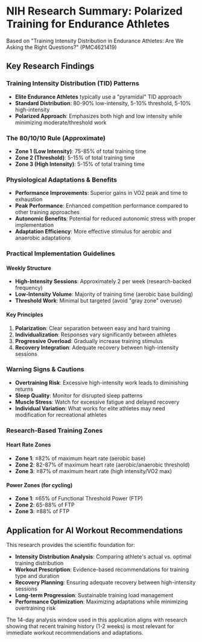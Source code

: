 # NIH Research Summary: Polarized Training for Endurance Athletes

Based on "Training Intensity Distribution in Endurance Athletes: Are We Asking the Right Questions?" (PMC4621419)

## Key Research Findings

### Training Intensity Distribution (TID) Patterns
- **Elite Endurance Athletes** typically use a "pyramidal" TID approach
- **Standard Distribution**: 80-90% low-intensity, 5-10% threshold, 5-10% high-intensity
- **Polarized Approach**: Emphasizes both high and low intensity while minimizing moderate/threshold work

### The 80/10/10 Rule (Approximate)
- **Zone 1 (Low Intensity)**: 75-85% of total training time
- **Zone 2 (Threshold)**: 5-15% of total training time  
- **Zone 3 (High Intensity)**: 5-15% of total training time

### Physiological Adaptations & Benefits
- **Performance Improvements**: Superior gains in VO2 peak and time to exhaustion
- **Peak Performance**: Enhanced competition performance compared to other training approaches
- **Autonomic Benefits**: Potential for reduced autonomic stress with proper implementation
- **Adaptation Efficiency**: More effective stimulus for aerobic and anaerobic adaptations

### Practical Implementation Guidelines

#### Weekly Structure
- **High-Intensity Sessions**: Approximately 2 per week (research-backed frequency)
- **Low-Intensity Volume**: Majority of training time (aerobic base building)
- **Threshold Work**: Minimal but targeted (avoid "gray zone" overuse)

#### Key Principles
1. **Polarization**: Clear separation between easy and hard training
2. **Individualization**: Responses vary significantly between athletes
3. **Progressive Overload**: Gradually increase training stimulus
4. **Recovery Integration**: Adequate recovery between high-intensity sessions

### Warning Signs & Cautions
- **Overtraining Risk**: Excessive high-intensity work leads to diminishing returns
- **Sleep Quality**: Monitor for disrupted sleep patterns
- **Muscle Stress**: Watch for excessive fatigue and delayed recovery
- **Individual Variation**: What works for elite athletes may need modification for recreational athletes

### Research-Based Training Zones

#### Heart Rate Zones
- **Zone 1**: ≤82% of maximum heart rate (aerobic base)
- **Zone 2**: 82-87% of maximum heart rate (aerobic/anaerobic threshold)
- **Zone 3**: ≥87% of maximum heart rate (high intensity/VO2 max)

#### Power Zones (for cycling)
- **Zone 1**: ≤65% of Functional Threshold Power (FTP)
- **Zone 2**: 65-88% of FTP
- **Zone 3**: ≥88% of FTP

## Application for AI Workout Recommendations

This research provides the scientific foundation for:
- **Intensity Distribution Analysis**: Comparing athlete's actual vs. optimal training distribution
- **Workout Prescription**: Evidence-based recommendations for training type and duration
- **Recovery Planning**: Ensuring adequate recovery between high-intensity sessions
- **Long-term Progression**: Sustainable training load management
- **Performance Optimization**: Maximizing adaptations while minimizing overtraining risk

The 14-day analysis window used in this application aligns with research showing that recent training history (1-2 weeks) is most relevant for immediate workout recommendations and adaptations.